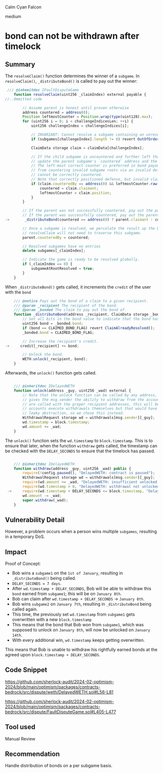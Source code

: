 Calm Cyan Falcon

medium

# bond can not be withdrawn after timelock

## Summary
The `resolveClaim()` function determines the winner of a `subgame`. In `resolveClaim()`, `_distributeBond()` is called to pay out the winner:
```javascript
 /// @inheeitdoc IFaultDisputeGame
    function resolveClaim(uint256 _claimIndex) external payable {
//..Ommitted code

        // Assume parent is honest until proven otherwise
        address countered = address(0);
        Position leftmostCounter = Position.wrap(type(uint128).max);
        for (uint256 i = 0; i < challengeIndicesLen; ++i) {
            uint256 challengeIndex = challengeIndices[i];

            // INVARIANT: Cannot resolve a subgame containing an unresolved claim
            if (subgames[challengeIndex].length != 0) revert OutOfOrderResolution();

            ClaimData storage claim = claimData[challengeIndex];

            // If the child subgame is uncountered and further left than the current left-most counter,
            // update the parent subgame's `countered` address and the current `leftmostCounter`.
            // The left-most correct counter is preferred in bond payouts in order to discourage attackers
            // from countering invalid subgame roots via an invalid defense position. As such positions
            // cannot be correctly countered.
            // Note that correctly positioned defense, but invalid claimes can still be successfully countered.
            if (claim.counteredBy == address(0) && leftmostCounter.raw() > claim.position.raw()) {
                countered = claim.claimant;
                leftmostCounter = claim.position;
            }
        }

        // If the parent was not successfully countered, pay out the parent's bond to the claimant.
        // If the parent was successfully countered, pay out the parent's bond to the challenger.
->       _distributeBond(countered == address(0) ? parent.claimant : countered, parent);

        // Once a subgame is resolved, we percolate the result up the DAG so subsequent calls to
        // resolveClaim will not need to traverse this subgame.
        parent.counteredBy = countered;

        // Resolved subgames have no entries
        delete subgames[_claimIndex];

        // Indicate the game is ready to be resolved globally.
        if (_claimIndex == 0) {
            subgameAtRootResolved = true;
        }
    }
```
When `_distributeBond()` gets called, it increments the `credit` of the user with the `bond`
```javascript
    /// @notice Pays out the bond of a claim to a given recipient.
    /// @param _recipient The recipient of the bond.
    /// @param _bonded The claim to pay out the bond of.
    function _distributeBond(address _recipient, ClaimData storage _bonded) internal {
        // Set all bits in the bond value to indicate that the bond has been paid out.
        uint256 bond = _bonded.bond;
        if (bond == CLAIMED_BOND_FLAG) revert ClaimAlreadyResolved();
        _bonded.bond = CLAIMED_BOND_FLAG;

        // Increase the recipient's credit.
->     credit[_recipient] += bond;

        // Unlock the bond.
        WETH.unlock(_recipient, bond);
    }
```
Afterwards, the `unlock()` function gets called.
```javascript

    /// @inheritdoc IDelayedWETH
    function unlock(address _guy, uint256 _wad) external {
        // Note that the unlock function can be called by any address, but the actual unlocking capability still only
        // gives the msg.sender the ability to withdraw from the account. As long as the unlock and withdraw functions
        // are called with the proper recipient addresses, this will be safe. Could be made safer by having external
        // accounts execute withdrawals themselves but that would have added extra complexity and made DelayedWETH a
        // leaky abstraction, so we chose this instead.
        WithdrawalRequest storage wd = withdrawals[msg.sender][_guy];
        wd.timestamp = block.timestamp;
        wd.amount += _wad;
    }
```
The `unlock()` function sets the `wd.timestamp` to `block.timestamp`. This is to ensure that later, when the function `withdraw` gets called, the timestamp can be checked with the `DELAY_SECONDS` to ensure that the timelock has passed.
```javascript

    /// @inheritdoc IDelayedWETH
    function withdraw(address _guy, uint256 _wad) public {
        require(!config.paused(), "DelayedWETH: contract is paused");
        WithdrawalRequest storage wd = withdrawals[msg.sender][_guy];
        require(wd.amount >= _wad, "DelayedWETH: insufficient unlocked withdrawal");
        require(wd.timestamp > 0, "DelayedWETH: withdrawal not unlocked");
 ->     require(wd.timestamp + DELAY_SECONDS <= block.timestamp, "DelayedWETH: withdrawal delay not met");
        wd.amount -= _wad;
        super.withdraw(_wad);
    }
```


## Vulnerability Detail
However, a problem occurs when a person wins multiple `subgames`, resulting in a temporary DoS.

## Impact
Proof of Concept:
- Bob wins a `subgame1` on the `1st of January`, resulting in `_distributeBond()` being called.
- `DELAY_SECONDS = 7 days`.
- After `wd.timestamp + DELAY_SECONDS`, Bob will be able to withdraw this `bond` earned from `subgame1`; this will be on `January 8th`.
- Bob can claim after `wd.timestamp + DELAY_SECONDS` -> `January 8th`.
- Bob wins `subgame2` on `January 7th`, resulting in `_distributeBond` being called again.
- This time, the previously set `wd.timestamp` from `subgame1`  gets overwritten with a new `block.timestamp`
- This means that the bond that Bob won from `subgame1`, which was supposed to unlock on `January 8th`, will now be unlocked on `January 14th`.
- With every additional win, `wd.timestamp` keeps getting overwritten.

This means that Bob is unable to withdraw his rightfully earned bonds at the agreed upon `block.timestamp + DELAY_SECONDS`.


## Code Snippet
https://github.com/sherlock-audit/2024-02-optimism-2024/blob/main/optimism/packages/contracts-bedrock/src/dispute/weth/DelayedWETH.sol#L56-L81

https://github.com/sherlock-audit/2024-02-optimism-2024/blob/main/optimism/packages/contracts-bedrock/src/dispute/FaultDisputeGame.sol#L405-L477
## Tool used

Manual Review

## Recommendation
Handle distribution of bonds on a per subgame basis.
